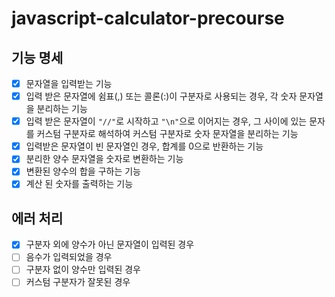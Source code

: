 # javascript-calculator-precourse

## 기능 명세

- [x] 문자열을 입력받는 기능
- [x] 입력 받은 문자열에 쉼표(,) 또는 콜론(:)이 구분자로 사용되는 경우, 각 숫자 문자열을 분리하는 기능
- [x] 입력 받은 문자열이 `"//"`로 시작하고 `"\n"`으로 이어지는 경우, 그 사이에 있는 문자를 커스텀 구분자로 해석하여 커스텀 구분자로 숫자 문자열을 분리하는 기능
- [x] 입력받은 문자열이 빈 문자열인 경우, 합계를 0으로 반환하는 기능
- [x] 분리한 양수 문자열을 숫자로 변환하는 기능
- [x] 변환된 양수의 합을 구하는 기능
- [x] 계산 된 숫자를 출력하는 기능

## 에러 처리

- [x] 구분자 외에 양수가 아닌 문자열이 입력된 경우
- [ ] 음수가 입력되었을 경우
- [ ] 구분자 없이 양수만 입력된 경우
- [ ] 커스텀 구분자가 잘못된 경우
